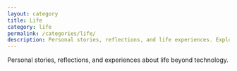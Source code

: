 ```yaml
---
layout: category
title: Life
category: life
permalink: /categories/life/
description: Personal stories, reflections, and life experiences. Exploring the human side of a tech professional's journey, from endurance sports to family moments and creative projects.
---
```


Personal stories, reflections, and experiences about life beyond technology.
